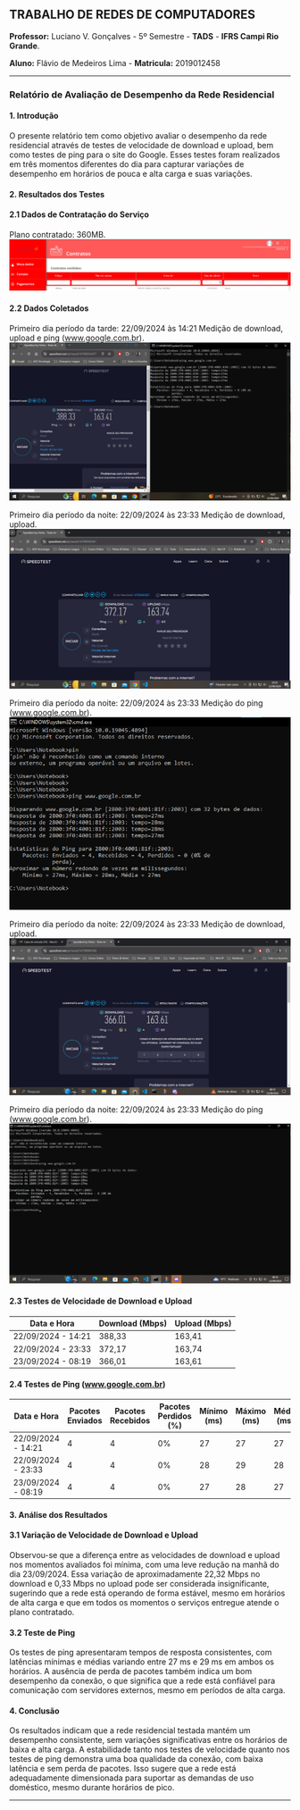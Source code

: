 ## TRABALHO DE REDES DE COMPUTADORES 

**Professor:** Luciano V. Gonçalves -
5º Semestre - **TADS** - **IFRS Campi Rio Grande**.

**Aluno:** Flávio de Medeiros Lima - **Matricula:** 2019012458
___

### Relatório de Avaliação de Desempenho da Rede Residencial

#### 1. Introdução
O presente relatório tem como objetivo avaliar o desempenho da rede residencial através de testes de velocidade de download e upload, bem como testes de ping para o site do Google. Esses testes foram realizados em três momentos diferentes do dia para capturar variações de desempenho em horários de pouca e alta carga e suas variações.


#### 2. Resultados dos Testes

#### 2.1 Dados de Contratação do Serviço 
Plano contratado: 360MB.
![alt text](plano.png) 

#### 2.2 Dados Coletados

Primeiro dia período da tarde: 22/09/2024 às 14:21 Medição de download, upload e ping (www.google.com.br).
![dia 1 tarde](dia1tardeambos.png) 

Primeiro dia período da noite: 22/09/2024 às 23:33 Medição de download, upload.
![dia 1](dia1download.png) 

Primeiro dia período da noite: 22/09/2024 às 23:33 Medição do ping (www.google.com.br).
![dia 1 ping](dia1ping.png) 

Primeiro dia período da noite: 22/09/2024 às 23:33 Medição de download, upload.
![dia 2](dia2download.png) 

Primeiro dia período da noite: 22/09/2024 às 23:33 Medição do ping (www.google.com.br).  
![dia 2 ping](dia2ping.png) 

#### 2.3 Testes de Velocidade de Download e Upload 

| Data e Hora           | Download (Mbps) | Upload (Mbps) |
|-----------------------|-----------------|---------------|
| 22/09/2024 - 14:21    | 388,33          | 163,41        |
| 22/09/2024 - 23:33    | 372,17          | 163,74        | 
| 23/09/2024 - 08:19    | 366,01          | 163,61        |

#### 2.4 Testes de Ping (www.google.com.br)

| Data e Hora           | Pacotes Enviados | Pacotes Recebidos | Pacotes Perdidos (%) | Mínimo (ms) | Máximo (ms) | Média (ms) | 
|-----------------------|------------------|-------------------|----------------------|-------------|-------------|------------|
| 22/09/2024 - 14:21    | 4                | 4                 | 0%                   | 27          | 27          | 27         | 
| 22/09/2024 - 23:33    | 4                | 4                 | 0%                   | 28          | 29          | 28         |
| 23/09/2024 - 08:19    | 4                | 4                 | 0%                   | 27          | 28          | 27         | 




#### 3. Análise dos Resultados

#### 3.1 Variação de Velocidade de Download e Upload
Observou-se que a diferença entre as velocidades de download e upload nos momentos avaliados foi mínima, com uma leve redução na manhã do dia 23/09/2024. Essa variação de aproximadamente 22,32 Mbps no download e 0,33 Mbps no upload pode ser considerada insignificante, sugerindo que a rede está operando de forma estável, mesmo em horários de alta carga e que em todos os momentos o serviços entregue atende o plano contratado.

#### 3.2 Teste de Ping
Os testes de ping apresentaram tempos de resposta consistentes, com latências mínimas e médias variando entre 27 ms e 29 ms em ambos os horários. A ausência de perda de pacotes também indica um bom desempenho da conexão, o que significa que a rede está confiável para comunicação com servidores externos, mesmo em períodos de alta carga.

#### 4. Conclusão
Os resultados indicam que a rede residencial testada mantém um desempenho consistente, sem variações significativas entre os horários de baixa e alta carga. A estabilidade tanto nos testes de velocidade quanto nos testes de ping demonstra uma boa qualidade da conexão, com baixa latência e sem perda de pacotes. Isso sugere que a rede está adequadamente dimensionada para suportar as demandas de uso doméstico, mesmo durante horários de pico.

---

